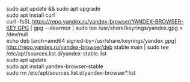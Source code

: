 sudo apt update && sudo apt upgrade  
sudo apt install curl  
curl -fsSL https://repo.yandex.ru/yandex-browser/YANDEX-BROWSER-KEY.GPG | gpg --dearmor | sudo tee /usr/share/keyrings/yandex.gpg > /dev/null  
echo deb [arch=amd64 signed-by=/usr/share/keyrings/yandex.gpg] http://repo.yandex.ru/yandex-browser/deb stable main | sudo tee /etc/apt/sources.list.d/yandex-stable.list  
sudo apt update  
sudo apt install yandex-browser-stable  
sudo rm /etc/apt/sources.list.d/yandex-browser*.list  
